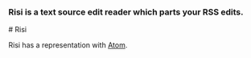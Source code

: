 <h3>Risi is a text source edit reader which parts your RSS edits.</h3>
# Risi
<p>Risi has a representation with <a href="https://atom.io">Atom</a>.</p>
